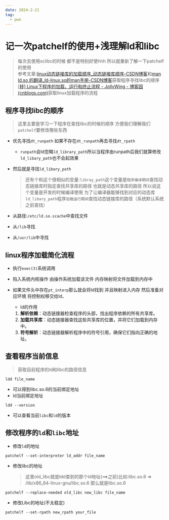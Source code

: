 ```yaml
---
date: 2024-2-21
tag:
  - pwn
---
```

# 记一次patchelf的使用+浅理解ld和libc

> 每次去使用xclibc的时候 都不是特别好使hhh 所以就重新了解一下patchelf的使用<br>参考文章:[linux动态链接库的加载顺序_动态链接库顺序-CSDN博客](https://blog.csdn.net/byxdaz/article/details/89405588)和[man ld.so 的翻译_ld-linux.so的man手册-CSDN博客](https://blog.csdn.net/Longyu_wlz/article/details/108511931)获取程序寻找libc的顺序<br>[[转\] Linux下程序的加载、运行和终止流程 - JollyWing - 博客园 (cnblogs.com)](https://www.cnblogs.com/jiqingwu/p/linux_binary_load_and_run.html)获取linux加载程序的流程

## 程序寻找libc的顺序

> 这里主要是学习一下程序在查找libc的时候的顺序 方便我们理解我们`patchelf`要修改哪些东西

- 优先寻找`dt_runpath` 如果不存在`dt_runpath`再去寻找`dt_rpath`

  - `runpath`会ld忽略`ld_library_path`所以当程序由runpath后我们就算修改`ld_libary_path`也不会起效果

- 然后就是寻找`ld_libary_path`

  > 还有个和这个很相似的变量:`libray_path`这个变量是`程序编译期间`查找动态链接库时指定查找共享库的路径 也就是动态共享库的路径 所以说这个变量是开发的时候编译使用 为了让编译器能够找到对应的动态库<br>`ld_libary_path`程序`加载运行期间`查找动态链接库的路径（系统默认系统之前查找）

- 从路径:`/etc/ld.so.scache`中查找文件

- 从`/lib`寻找

- 从`/usr/lib`中寻找

## linux程序加载简化流程

- 执行`exec(3)`系统调用

- 陷入系统内核操作 由操作系统加载该文件 内存映射将文件加载到内存中

- 如果文件头中存在`pt_interp`那么就会将ld找到 并且映射进入内存 然后准备对应环境 将控制权移交给ld、

  - ld的作用

  1. **解析依赖**：动态链接器检查程序的头部，找出程序依赖的所有共享库。
  2. **加载共享库**：动态链接器查找这些共享库的位置，并将它们加载到内存中。
  3. **符号解析**：动态链接器解析程序中的符号引用，确保它们指向正确的地址。

## 查看程序当前信息

> 获取目前程序的ld和libc的路径信息

```shell
ldd file_name
```

- 可以得到libc.so.6的当前绑定地址
- ld当前绑定地址

```shell
ldd --version
```

- 可以查看当前`libc`和`ld`的版本

## 修改程序的`ld`和`libc`地址

- 修改`ld`的地址

```shell
patchelf --set-interpreter ld_addr file_name
```

- 修改libc的地址

  > 这里old_libc就是ldd查到的那个ld地址(==>之前)比如:libc.so.6 => /lib/x86_64-linux-gnu/libc.so.6 那么就是libc.so.6

```shell
patchelf --replace-needed old_libc new_libc file_name
```

- 修改Libc的地址(不太稳定)

```shell
patchelf --set-rpath new_rpath your_file
```

